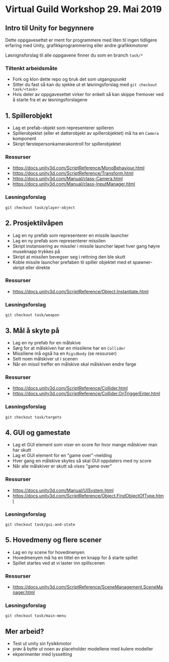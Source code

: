# Virtual Guild Workshop 29. Mai 2019

## Intro til Unity for begynnere
Dette oppgavesettet er ment for programmere med liten til ingen tidligere erfaring med Unity, grafikkprogrammering eller andre grafikkmotorer 

Løsnignsforslag til alle oppgavene finner du som en branch `task/*`

### Tiltenkt arbeidsmåte
- Fork og klon dette repo og bruk det som utgangspunkt
- Sitter du fast så kan du sjekke ut et løsningsforslag med `git checkout task/<task>`
- Hvis deler av oppgavesettet virker for enkelt så kan skippe fremover ved å starte fra et av løsningsforslagene 

## 1. Spillerobjekt
- Lag et prefab-objekt som representerer spilleren
- Spillerobjektet (eller et datterobjekt av spillerobjektet) må ha en `Camera` komponent
- Skript førstepersonkamerakontroll for spillerobjektet

### Ressurser
- https://docs.unity3d.com/ScriptReference/MonoBehaviour.html
- https://docs.unity3d.com/ScriptReference/Transform.html
- https://docs.unity3d.com/Manual/class-Camera.html
- https://docs.unity3d.com/Manual/class-InputManager.html

### Løsningsforslag
`git checkout task/player-object` 

## 2. Prosjektilvåpen
- Lag en ny prefab som representerer en missile launcher
- Lag en ny prefab som representerer missilen 
- Skript instansiering av missiler i missile launcher løpet hver gang høyre museknapp trykkes på 
- Skript at missilen bevegser seg i rettning den ble skutt
- Koble missile launcher prefaben til spiller objektet med et spawner-skript eller direkte

### Ressurser
- https://docs.unity3d.com/ScriptReference/Object.Instantiate.html


### Løsningsforslag
`git checkout task/weapon` 

## 3. Mål å skyte på
- Lag en ny prefab for en målskive 
- Sørg for at målskiven har en missilene har en `Collider`
- Missiliene må også ha en `Rigidbody` (se ressurser)
- Sett noen målskiver ut i scenen
- Når en missil treffer en målskive skal målskiven endre farge

### Ressurser
- https://docs.unity3d.com/ScriptReference/Collider.html
- https://docs.unity3d.com/ScriptReference/Collider.OnTriggerEnter.html

### Løsningsforslag
`git checkout task/targets` 

## 4. GUI og gamestate
- Lag et GUI element som viser en score for hvor mange målskiver man har skutt
- Lag et GUI element for en "game over"-melding
- Hver gang en målskive skytes så skal GUI oppdaters med ny score
- Når alle målskiver er skutt så vises "game over"

### Ressurser
- https://docs.unity3d.com/Manual/UISystem.html
- https://docs.unity3d.com/ScriptReference/Object.FindObjectOfType.html

### Løsningsforslag
`git checkout task/gui-and-state` 

## 5. Hovedmeny og flere scener
- Lag en ny scene for hovedmenyen
- Hovedmenyen må ha en tittel en en knapp for å starte spillet
- Spillet startes ved at vi laster inn spillscenen

### Ressurser
- https://docs.unity3d.com/ScriptReference/SceneManagement.SceneManager.html

### Løsningsforslag
`git checkout task/main-menu` 

## Mer arbeid?
- Test ut unity sin fysikkmotor
- prøv å bytte ut noen av placeholder modellene med kulere modeller 
- ekperimenter med lyssetting
